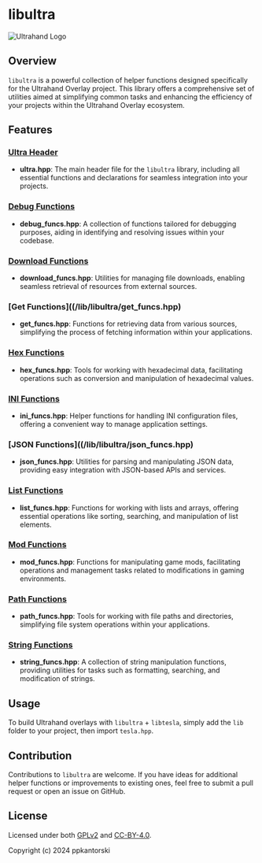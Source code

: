 # libultra

![Ultrahand Logo](https://github.com/ppkantorski/Ultrahand-Overlay/blob/main/.pics/ultrahand.png)


## Overview

`libultra` is a powerful collection of helper functions designed specifically for the Ultrahand Overlay project. This library offers a comprehensive set of utilities aimed at simplifying common tasks and enhancing the efficiency of your projects within the Ultrahand Overlay ecosystem.

## Features

### [Ultra Header](/lib/libultra/ultra.hpp)

- **ultra.hpp**: The main header file for the `libultra` library, including all essential functions and declarations for seamless integration into your projects.

### [Debug Functions](/lib/libultra/debug_funcs.hpp)

- **debug_funcs.hpp**: A collection of functions tailored for debugging purposes, aiding in identifying and resolving issues within your codebase.

### [Download Functions](/lib/libultra/download_funcs.hpp)

- **download_funcs.hpp**: Utilities for managing file downloads, enabling seamless retrieval of resources from external sources.

### [Get Functions]((/lib/libultra/get_funcs.hpp)

- **get_funcs.hpp**: Functions for retrieving data from various sources, simplifying the process of fetching information within your applications.

### [Hex Functions](/lib/libultra/hex_funcs.hpp)

- **hex_funcs.hpp**: Tools for working with hexadecimal data, facilitating operations such as conversion and manipulation of hexadecimal values.

### [INI Functions](/lib/libultra/ini_funcs.hpp)

- **ini_funcs.hpp**: Helper functions for handling INI configuration files, offering a convenient way to manage application settings.

### [JSON Functions]((/lib/libultra/json_funcs.hpp)

- **json_funcs.hpp**: Utilities for parsing and manipulating JSON data, providing easy integration with JSON-based APIs and services.

### [List Functions](/lib/libultra/list_funcs.hpp)

- **list_funcs.hpp**: Functions for working with lists and arrays, offering essential operations like sorting, searching, and manipulation of list elements.

### [Mod Functions](/lib/libultra/mod_funcs.hpp)

- **mod_funcs.hpp**: Functions for manipulating game mods, facilitating operations and management tasks related to modifications in gaming environments.

### [Path Functions](/lib/libultra/path_funcs.hpp)

- **path_funcs.hpp**: Tools for working with file paths and directories, simplifying file system operations within your applications.

### [String Functions](/lib/libultra/string_funcs.hpp)

- **string_funcs.hpp**: A collection of string manipulation functions, providing utilities for tasks such as formatting, searching, and modification of strings.


## Usage

To build Ultrahand overlays with `libultra` + `libtesla`, simply add the `lib` folder to your project, then import `tesla.hpp`.

## Contribution

Contributions to `libultra` are welcome. If you have ideas for additional helper functions or improvements to existing ones, feel free to submit a pull request or open an issue on GitHub.

## License

Licensed under both [GPLv2](LICENSE) and [CC-BY-4.0](SUB_LICENSE).

Copyright (c) 2024 ppkantorski
